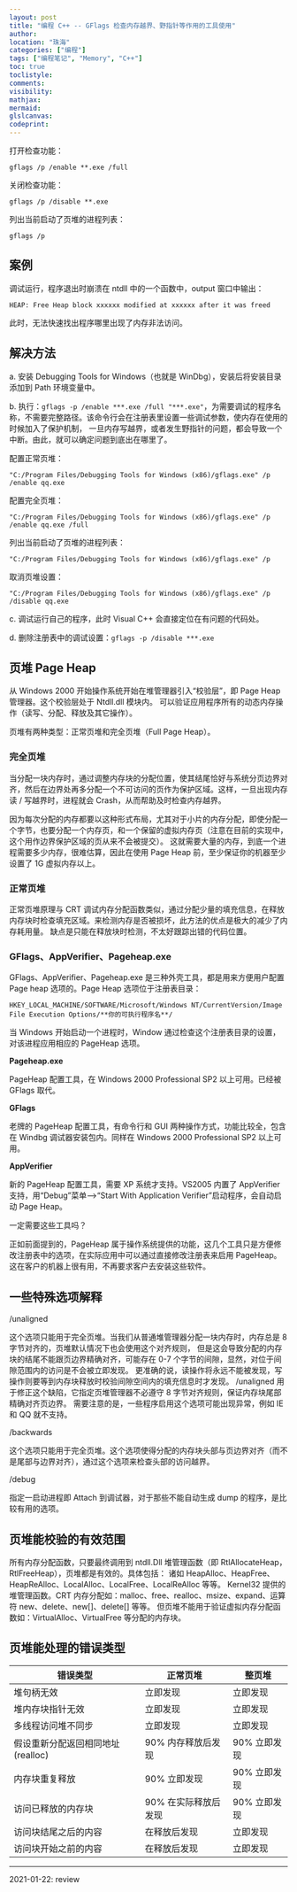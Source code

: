 ```yaml
---
layout: post
title: "编程 C++ -- GFlags 检查内存越界、野指针等作用的工具使用"
author:
location: "珠海"
categories: ["编程"]
tags: ["编程笔记", "Memory", "C++"]
toc: true
toclistyle:
comments:
visibility:
mathjax:
mermaid:
glslcanvas:
codeprint:
---
```


打开检查功能：

```shell
gflags /p /enable **.exe /full
```

关闭检查功能：

```shell
gflags /p /disable **.exe
```

列出当前启动了页堆的进程列表：

```shell
gflags /p
```


## 案例

调试运行，程序退出时崩溃在 ntdll 中的一个函数中，output 窗口中输出：

```shell
HEAP: Free Heap block xxxxxx modified at xxxxxx after it was freed
```

此时，无法快速找出程序哪里出现了内存非法访问。


## 解决方法

a. 安装 Debugging Tools for Windows（也就是 WinDbg），安装后将安装目录添加到 Path 环境变量中。

b. 执行：`gflags -p /enable ***.exe /full "***.exe"`，为需要调试的程序名称，不需要完整路径。该命令行会在注册表里设置一些调试参数，使内存在使用的时候加入了保护机制，
一旦内存写越界，或者发生野指针的问题，都会导致一个中断。由此，就可以确定问题到底出在哪里了。

配置正常页堆：

```shell
"C:/Program Files/Debugging Tools for Windows (x86)/gflags.exe" /p /enable qq.exe
```

配置完全页堆：

```shell
"C:/Program Files/Debugging Tools for Windows (x86)/gflags.exe" /p /enable qq.exe /full
```

列出当前启动了页堆的进程列表：

```shell
"C:/Program Files/Debugging Tools for Windows (x86)/gflags.exe" /p
```

取消页堆设置：

```shell
"C:/Program Files/Debugging Tools for Windows (x86)/gflags.exe" /p /disable qq.exe
```

c. 调试运行自己的程序，此时 Visual C++ 会直接定位在有问题的代码处。

d. 删除注册表中的调试设置：`gflags -p /disable ***.exe`


## 页堆 Page Heap

从 Windows 2000 开始操作系统开始在堆管理器引入“校验层”，即 Page Heap 管理器。这个校验层处于 Ntdll.dll 模块内。
可以验证应用程序所有的动态内存操作（读写、分配、释放及其它操作）。

页堆有两种类型：正常页堆和完全页堆（Full Page Heap）。


### **完全页堆**

当分配一块内存时，通过调整内存块的分配位置，使其结尾恰好与系统分页边界对齐，然后在边界处再多分配一个不可访问的页作为保护区域。这样，一旦出现内存读 / 写越界时，进程就会 Crash，从而帮助及时检查内存越界。

因为每次分配的内存都要以这种形式布局，尤其对于小片的内存分配，即使分配一个字节，也要分配一个内存页，和一个保留的虚拟内存页（注意在目前的实现中，这个用作边界保护区域的页从来不会被提交）。
这就需要大量的内存，到底一个进程需要多少内存，很难估算，因此在使用 Page Heap 前，至少保证你的机器至少设置了 1G 虚拟内存以上。


### **正常页堆**

正常页堆原理与 CRT 调试内存分配函数类似，通过分配少量的填充信息，在释放内存块时检查填充区域。来检测内存是否被损坏，此方法的优点是极大的减少了内存耗用量。
缺点是只能在释放块时检测，不太好跟踪出错的代码位置。


### **GFlags、AppVerifier、Pageheap.exe**

GFlags、AppVerifier、Pageheap.exe 是三种外壳工具，都是用来方便用户配置 Page heap 选项的。Page Heap 选项位于注册表目录：

```shell
HKEY_LOCAL_MACHINE/SOFTWARE/Microsoft/Windows NT/CurrentVersion/Image File Execution Options/**你的可执行程序名**/
```

当 Windows 开始启动一个进程时，Window 通过检查这个注册表目录的设置，对该进程应用相应的 PageHeap 选项。

**Pageheap.exe**

PageHeap 配置工具，在 Windows 2000 Professional SP2 以上可用。已经被 GFlags 取代。

**GFlags**

老牌的 PageHeap 配置工具，有命令行和 GUI 两种操作方式，功能比较全，包含在 Windbg 调试器安装包内。同样在 Windows 2000 Professional SP2 以上可用。

**AppVerifier**

新的 PageHeap 配置工具，需要 XP 系统才支持。VS2005 内置了 AppVerifier 支持，用“Debug”菜单—>“Start With Application Verifier”启动程序，会自动启动 Page Heap。

一定需要这些工具吗？

正如前面提到的，PageHeap 属于操作系统提供的功能，这几个工具只是方便修改注册表中的选项，在实际应用中可以通过直接修改注册表来启用 PageHeap。
这在客户的机器上很有用，不再要求客户去安装这些软件。


## 一些特殊选项解释

/unaligned

这个选项只能用于完全页堆。当我们从普通堆管理器分配一块内存时，内存总是 8 字节对齐的，页堆默认情况下也会使用这个对齐规则，
但是这会导致分配的内存块的结尾不能跟页边界精确对齐，可能存在 0-7 个字节的间隙，显然，对位于间隙范围内的访问是不会被立即发现。
更准确的说，读操作将永远不能被发现，写操作则要等到内存块释放时校验间隙空间内的填充信息时才发现。
/unaligned 用于修正这个缺陷，它指定页堆管理器不必遵守 8 字节对齐规则，保证内存块尾部精确对齐页边界。
需要注意的是，一些程序启用这个选项可能出现异常，例如 IE 和 QQ 就不支持。

/backwards

这个选项只能用于完全页堆。这个选项使得分配的内存块头部与页边界对齐（而不是尾部与边界对齐），通过这个选项来检查头部的访问越界。

/debug

指定一启动进程即 Attach 到调试器，对于那些不能自动生成 dump 的程序，是比较有用的选项。


## 页堆能校验的有效范围

所有内存分配函数，只要最终调用到 ntdll.Dll 堆管理函数（即 RtlAllocateHeap，RtlFreeHeap），页堆都是有效的。具体包括：
诸如 HeapAlloc、HeapFree、HeapReAlloc、LocalAlloc、LocalFree、LocalReAlloc 等等。
Kernel32 提供的堆管理函数。CRT 内存分配如：malloc、free、realloc、msize、expand、运算符 new、delete、new[]、delete[] 等等。
但页堆不能用于验证虚拟内存分配函数如：VirtualAlloc、VirtualFree 等分配的内存块。


## 页堆能处理的错误类型

错误类型 | 正常页堆 | 整页堆
---- | ---- | ----
堆句柄无效 | 立即发现 | 立即发现
堆内存块指针无效 | 立即发现 | 立即发现
多线程访问堆不同步 | 立即发现 | 立即发现
假设重新分配返回相同地址 (realloc) | 90% 内存释放后发现 | 90% 立即发现
内存块重复释放 | 90% 立即发现 | 90% 立即发现
访问已释放的内存块 | 90% 在实际释放后发现 | 90% 立即发现
访问块结尾之后的内容 | 在释放后发现 | 立即发现
访问块开始之前的内容 | 在释放后发现 | 立即发现

<hr class='reviewline'/>
<p class='reviewtip'>2021-01-22: review</p>
